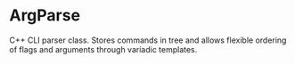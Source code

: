 # ArgParse

C++ CLI parser class. Stores commands in tree and allows flexible ordering of flags and arguments through variadic templates.